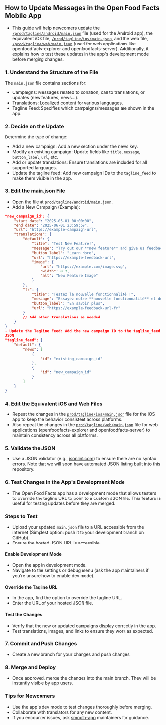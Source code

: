 ## How to Update Messages in the Open Food Facts Mobile App
- This guide will help newcomers update the [`/prod/tagline/android/main.json`](https://github.com/openfoodfacts/smooth-app_assets/prod/tagline/android/main.json) file (used for the Android app), the equivalent iOS file, [`/prod/tagline/ios/main.json`](https://github.com/openfoodfacts/smooth-app_assets/prod/tagline/ios/main.json), and the web file, [`/prod/tagline/web/main.json`](https://github.com/openfoodfacts/smooth-app_assets/prod/tagline/web/main.json) (used for web applications like openfoodfacts-explorer and openfoodfacts-server). Additionally, it explains how to test these updates in the app's development mode before merging changes.
### 1. Understand the Structure of the File
The `main.json` file contains sections for:
- Campaigns: Messages related to donation, call to translations, or updates (new features, news…).
- Translations: Localized content for various languages.
- Tagline Feed: Specifies which campaigns/messages are shown in the app.
### 2. Decide on the Update
Determine the type of change:
- Add a new campaign: Add a new section under the news key.
- Modify an existing campaign: Update fields like `title`, `message`, `button_label`, `url`, etc.
- Add or update translations: Ensure translations are included for all supported languages.
- Update the tagline feed: Add new campaign IDs to the `tagline_feed` to make them visible in the app.
### 3. Edit the main.json File
- Open the file at [`prod/tagline/android/main.json`](https://github.com/openfoodfacts/smooth-app_assets/prod/tagline/android/main.json).
- Add a New Campaign (Example):

```json
"new_campaign_id": {
    "start_date": "2025-05-01 00:00:00",
    "end_date": "2025-06-01 23:59:59",
    "url": "https://example-campaign-url",
    "translations": {
        "default": {
            "title": "Test New Feature!",
            "message": "Try out our **new feature** and give us feedback!",
            "button_label": "Learn More",
            "url": "https://example-feedback-url",
            "image": {
                "url": "https://example.com/image.svg",
                "width": 0.2,
                "alt": "New Feature Image"
            }
        },
        "fr": {
            "title": "Testez la nouvelle fonctionnalité !",
            "message": "Essayez notre **nouvelle fonctionnalité** et donnez-nous votre avis !",
            "button_label": "En savoir plus",
            "url": "https://example-feedback-url-fr"
        }
        // Add other translations as needed
    }
}
- Update the Tagline Feed: Add the new campaign ID to the tagline_feed section:
JSON
"tagline_feed": {
    "default": {
        "news": [
            {
                "id": "existing_campaign_id"
            },
            {
                "id": "new_campaign_id"
            }
        ]
    }
}
```
### 4. Edit the Equivalent iOS and Web Files
- Repeat the changes in the [`prod/tagline/ios/main.json`](https://github.com/openfoodfacts/smooth-app_assets/prod/tagline/ios/main.json) file for the iOS app to keep the behavior consistent across platforms.
- Also repeat the changes in the [`prod/tagline/web/main.json`](https://github.com/openfoodfacts/smooth-app_assets/prod/tagline/web/main.json) file for web applications (openfoodfacts-explorer and openfoodfacts-server) to maintain consistency across all platforms.

### 5. Validate the JSON
- Use a JSON validator (e.g., [jsonlint.com](https://jsonlint.com)) to ensure there are no syntax errors. Note that we will soon have automated JSON linting built into this repository.

### 6. Test Changes in the App's Development Mode
- The Open Food Facts app has a development mode that allows testers to override the tagline URL to point to a custom JSON file. This feature is useful for testing updates before they are merged.

### Steps to Test
- Upload your updated `main.json` file to a URL accessible from the internet (Simplest option: push it to your development branch on GitHub).
- Ensure the hosted JSON URL is accessible
#### Enable Development Mode
- Open the app in development mode.
- Navigate to the settings or debug menu (ask the app maintainers if you’re unsure how to enable dev mode).
#### Override the Tagline URL
- In the app, find the option to override the tagline URL.
- Enter the URL of your hosted JSON file.
#### Test the Changes
- Verify that the new or updated campaigns display correctly in the app.
- Test translations, images, and links to ensure they work as expected.
### 7. Commit and Push Changes
- Create a new branch for your changes and push changes

### 8. Merge and Deploy
- Once approved, merge the changes into the main branch. They will be instantly visible by app users.

### Tips for Newcomers
- Use the app's dev mode to test changes thoroughly before merging.
- Collaborate with translators for any new content.
- If you encounter issues, ask [smooth-app](https://github.com/openfoodfacts/smooth-app) maintainers for guidance.
